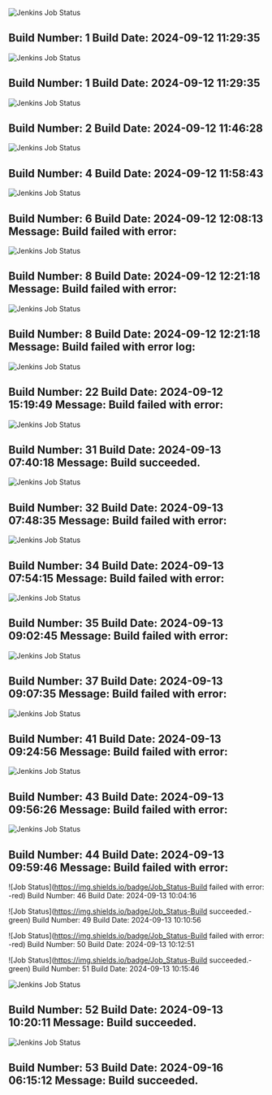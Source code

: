 
![Jenkins Job Status](https://img.shields.io/badge/Jenkins-FAILURE-red?style=flat-square)

Build Number: 1
Build Date: 2024-09-12 11:29:35
---
![Jenkins Job Status](https://img.shields.io/badge/Jenkins-FAILURE-red?style=flat-square)

Build Number: 1
Build Date: 2024-09-12 11:29:35
---
![Jenkins Job Status](https://img.shields.io/badge/Jenkins-FAILURE-red?style=flat-square)

Build Number: 2
Build Date: 2024-09-12 11:46:28
---
![Jenkins Job Status](https://img.shields.io/badge/Jenkins-FAILURE-red?style=flat-square)

Build Number: 4
Build Date: 2024-09-12 11:58:43
---
![Jenkins Job Status](https://img.shields.io/badge/Jenkins-FAILURE-red?style=flat-square)

Build Number: 6
Build Date: 2024-09-12 12:08:13
Message: Build failed with error: 
---
![Jenkins Job Status](https://img.shields.io/badge/Jenkins-FAILURE-red?style=flat-square)

Build Number: 8
Build Date: 2024-09-12 12:21:18
Message: Build failed with error: 
---
![Jenkins Job Status](https://img.shields.io/badge/Jenkins-FAILURE-red?style=flat-square)

Build Number: 8
Build Date: 2024-09-12 12:21:18
Message: Build failed with error log: 
---
![Jenkins Job Status](https://img.shields.io/badge/Jenkins-FAILURE-red?style=flat-square)

Build Number: 22
Build Date: 2024-09-12 15:19:49
Message: Build failed with error: 
---
![Jenkins Job Status](https://img.shields.io/badge/Jenkins-SUCCESS-green?style=flat-square)

Build Number: 31
Build Date: 2024-09-13 07:40:18
Message: Build succeeded.
---
![Jenkins Job Status](https://img.shields.io/badge/Jenkins-FAILURE-red?style=flat-square)

Build Number: 32
Build Date: 2024-09-13 07:48:35
Message: Build failed with error: 
---
![Jenkins Job Status](https://img.shields.io/badge/Jenkins-FAILURE-red?style=flat-square)

Build Number: 34
Build Date: 2024-09-13 07:54:15
Message: Build failed with error: 
---
![Jenkins Job Status](https://img.shields.io/badge/Jenkins-FAILURE-red?style=flat-square)

Build Number: 35
Build Date: 2024-09-13 09:02:45
Message: Build failed with error: 
---
![Jenkins Job Status](https://img.shields.io/badge/Jenkins-FAILURE-red?style=flat-square)

Build Number: 37
Build Date: 2024-09-13 09:07:35
Message: Build failed with error: 
---
![Jenkins Job Status](https://img.shields.io/badge/Jenkins-FAILURE-red?style=flat-square)

Build Number: 41
Build Date: 2024-09-13 09:24:56
Message: Build failed with error: 
---
![Jenkins Job Status](https://img.shields.io/badge/Jenkins-FAILURE-red?style=flat-square)

Build Number: 43
Build Date: 2024-09-13 09:56:26
Message: Build failed with error: 
---
![Jenkins Job Status](https://img.shields.io/badge/Jenkins-FAILURE-red?style=flat-square)

Build Number: 44
Build Date: 2024-09-13 09:59:46
Message: Build failed with error: 
---
![Job Status](https://img.shields.io/badge/Job_Status-Build failed with error: -red)
Build Number: 46
Build Date: 2024-09-13 10:04:16

![Job Status](https://img.shields.io/badge/Job_Status-Build succeeded.-green)
Build Number: 49
Build Date: 2024-09-13 10:10:56

![Job Status](https://img.shields.io/badge/Job_Status-Build failed with error: -red)
Build Number: 50
Build Date: 2024-09-13 10:12:51

![Job Status](https://img.shields.io/badge/Job_Status-Build succeeded.-green)
Build Number: 51
Build Date: 2024-09-13 10:15:46

![Jenkins Job Status](https://img.shields.io/badge/Jenkins-SUCCESS-green?style=flat-square)

Build Number: 52
Build Date: 2024-09-13 10:20:11
Message: Build succeeded.
---
![Jenkins Job Status](https://img.shields.io/badge/Jenkins-SUCCESS-green?style=flat-square)

Build Number: 53
Build Date: 2024-09-16 06:15:12
Message: Build succeeded.
---
